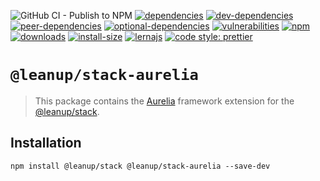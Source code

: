 ![GitHub CI - Publish to NPM](https://github.com/leanupjs/leanup/workflows/GitHub%20CI%20-%20Publish%20to%20NPM/badge.svg)
[![dependencies][dependencies]][dependencies-url]
[![dev-dependencies][dev-dependencies]][peer-dependencies-url]
[![peer-dependencies][peer-dependencies]][peer-dependencies-url]
[![optional-dependencies][optional-dependencies]][peer-dependencies-url]
[![vulnerabilities][vulnerabilities]][vulnerabilities-url]
[![npm][npm]][npm-url]
[![downloads][downloads]][downloads-url]
[![install-size][install-size]][install-size-url]
[![lernajs][lernajs]][lernajs-url]
[![code style: prettier](https://img.shields.io/badge/code_style-prettier-ff69b4.svg)](https://github.com/prettier/prettier)

[npm]: https://img.shields.io/npm/v/@leanup/cli-aurelia
[npm-url]: https://www.npmjs.com/package/@leanup/cli-aurelia
[dependencies]: https://status.david-dm.org/gh/leanupjs/leanup.svg?path=packages/stack/frameworks/aurelia&ref=release/1.1
[dependencies-url]: https://david-dm.org/leanupjs/leanup?path=packages/stack/frameworks/aurelia&ref=release/1.1
[dev-dependencies]: https://status.david-dm.org/gh/leanupjs/leanup.svg?path=packages/stack/frameworks/aurelia&ref=release/1.1&type=dev
[dev-dependencies-url]: https://david-dm.org/leanupjs/leanup?path=packages/stack/frameworks/aurelia&ref=release/1.1&type=dev
[peer-dependencies]: https://status.david-dm.org/gh/leanupjs/leanup.svg?path=packages/stack/frameworks/aurelia&ref=release/1.1&type=peer
[peer-dependencies-url]: https://david-dm.org/leanupjs/leanup?path=packages/stack/frameworks/aurelia&ref=release/1.1&type=peer
[optional-dependencies]: https://status.david-dm.org/gh/leanupjs/leanup.svg?path=packages/stack/frameworks/aurelia&ref=release/1.1&type=optional
[optional-dependencies-url]: https://david-dm.org/leanupjs/leanup?path=packages/stack/frameworks/aurelia&ref=release/1.1&type=optional
[vulnerabilities]: https://img.shields.io/snyk/vulnerabilities/npm/@leanup/cli-aurelia
[vulnerabilities-url]: https://snyk.io/test/npm/@leanup/cli-aurelia
[downloads]: https://img.shields.io/npm/dt/@leanup/cli-aurelia
[downloads-url]: https://npmcharts.com/compare/@leanup/cli-aurelia?minimal=true
[install-size]: https://packagephobia.now.sh/badge?p=@leanup/cli-aurelia@next
[install-size-url]: https://packagephobia.now.sh/result?p=@leanup/cli-aurelia@next
[lernajs]: https://img.shields.io/badge/managed%20with-lerna-blueviolet
[lernajs-url]: https://lerna.js.org

# `@leanup/stack-aurelia`

> This package contains the [Aurelia](https://aurelia.io) framework extension for the [@leanup/stack](https://www.npmjs.com/package/@leanup/stack).

## Installation

`npm install @leanup/stack @leanup/stack-aurelia --save-dev`
